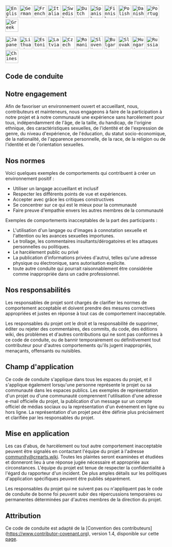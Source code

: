 <kbd>[<img title="English" alt="English" src="https://crearts-community.github.io/Assets/languages/english.png" width="40">](/.github/CODE_OF_CONDUCT.md)</kbd>
<kbd>[<img title="German" alt="German" src="https://crearts-community.github.io/Assets/languages/german.png" width="40">](/.github/docs/translations/code-of-conduct/german.md)</kbd>
<kbd>[<img title="French" alt="French" src="https://crearts-community.github.io/Assets/languages/french.png" width="40">](/.github/docs/translations/code-of-conduct/french.md)</kbd>
<kbd>[<img title="Italian" alt="Italian" src="https://crearts-community.github.io/Assets/languages/italian.png" width="40">](/.github/docs/translations/code-of-conduct/italian.md)</kbd>
<kbd>[<img title="Swedish" alt="Swedish" src="https://crearts-community.github.io/Assets/languages/swedish.png" width="40">](/.github/docs/translations/code-of-conduct/swedish.md)</kbd>
<kbd>[<img title="Dutch" alt="Dutch" src="https://crearts-community.github.io/Assets/languages/dutch.png" width="40">](/.github/docs/translations/code-of-conduct/dutch.md)</kbd>
<kbd>[<img title="Spanish" alt="Spanish" src="https://crearts-community.github.io/Assets/languages/spanish.png" width="40">](/.github/docs/translations/code-of-conduct/spanish.md)</kbd>
<kbd>[<img title="Finnish" alt="Finnish" src="https://crearts-community.github.io/Assets/languages/finnish.png" width="40">](/.github/docs/translations/code-of-conduct/finnish.md)</kbd>
<kbd>[<img title="Polish" alt="Polish" src="https://crearts-community.github.io/Assets/languages/polish.png" width="40">](/.github/docs/translations/code-of-conduct/polish.md)</kbd>
<kbd>[<img title="Danish" alt="Danish" src="https://crearts-community.github.io/Assets/languages/danish.png" width="40">](/.github/docs/translations/code-of-conduct/danish.md)</kbd>
<kbd>[<img title="Portuguese" alt="Portuguese" src="https://crearts-community.github.io/Assets/languages/portuguese.png" width="40">](/.github/docs/translations/code-of-conduct/portuguese.md)</kbd>
<kbd>[<img title="Greek" alt="Greek" src="https://crearts-community.github.io/Assets/languages/greek.png" width="40">](/.github/docs/translations/code-of-conduct/greek.md)</kbd>

<kbd>[<img title="Japanese" alt="Japanese" src="https://crearts-community.github.io/Assets/languages/japanese.png" width="40">](/.github/docs/translations/code-of-conduct/japanese.md)</kbd>
<kbd>[<img title="Lithuanian" alt="Lithuanian" src="https://crearts-community.github.io/Assets/languages/lithuanian.png" width="40">](/.github/docs/translations/code-of-conduct/lithuanian.md)</kbd>
<kbd>[<img title="Estonian" alt="Estonian" src="https://crearts-community.github.io/Assets/languages/estonian.png" width="40">](/.github/docs/translations/code-of-conduct/estonian.md)</kbd>
<kbd>[<img title="Latvian" alt="Latvian" src="https://crearts-community.github.io/Assets/languages/latvian.png" width="40">](/.github/docs/translations/code-of-conduct/latvian.md)</kbd>
<kbd>[<img title="Czech" alt="Czech" src="https://crearts-community.github.io/Assets/languages/czech.png" width="40">](/.github/docs/translations/code-of-conduct/czech.md)</kbd>
<kbd>[<img title="Romanian" alt="Romanian" src="https://crearts-community.github.io/Assets/languages/romanian.png" width="40">](/.github/docs/translations/code-of-conduct/romanian.md)</kbd>
<kbd>[<img title="Slovenian" alt="Slovenian" src="https://crearts-community.github.io/Assets/languages/slovenian.png" width="40">](/.github/docs/translations/code-of-conduct/slovenian.md)</kbd>
<kbd>[<img title="Bulgarian" alt="Bulgarian" src="https://crearts-community.github.io/Assets/languages/bulgarian.png" width="40">](/.github/docs/translations/code-of-conduct/bulgarian.md)</kbd>
<kbd>[<img title="Slovak" alt="Slovak" src="https://crearts-community.github.io/Assets/languages/slovak.png" width="40">](/.github/docs/translations/code-of-conduct/slovak.md)</kbd>
<kbd>[<img title="Hungarian" alt="Hungarian" src="https://crearts-community.github.io/Assets/languages/hungarian.png" width="40">](/.github/docs/translations/code-of-conduct/hungarian.md)</kbd>
<kbd>[<img title="Russian" alt="Russian" src="https://crearts-community.github.io/Assets/languages/russian.png" width="40">](/.github/docs/translations/code-of-conduct/russian.md)</kbd>
<kbd>[<img title="Chinese" alt="Chinese" src="https://crearts-community.github.io/Assets/languages/chinese.png" width="40">](/.github/docs/translations/code-of-conduct/chinese.md)</kbd>


## Code de conduite

## Notre engagement

Afin de favoriser un environnement ouvert et accueillant, nous, contributeurs et mainteneurs, nous engageons à faire de la participation à notre projet et à notre communauté une expérience sans harcèlement pour tous, indépendamment de l'âge, de la taille, du handicap, de l'origine ethnique, des caractéristiques sexuelles, de l'identité et de l'expression de genre, du niveau d'expérience, de l'éducation, du statut socio-économique, de la nationalité, de l'apparence personnelle, de la race, de la religion ou de l'identité et de l'orientation sexuelles.

## Nos normes

Voici quelques exemples de comportements qui contribuent à créer un environnement positif :

* Utiliser un langage accueillant et inclusif
* Respecter les différents points de vue et expériences.
* Accepter avec grâce les critiques constructives
* Se concentrer sur ce qui est le mieux pour la communauté
* Faire preuve d'empathie envers les autres membres de la communauté

Exemples de comportements inacceptables de la part des participants :

* L'utilisation d'un langage ou d'images à connotation sexuelle et l'attention ou les avances sexuelles importunes.
* Le trollage, les commentaires insultants/dérogatoires et les attaques personnelles ou politiques.
* Le harcèlement public ou privé
* La publication d'informations privées d'autrui, telles qu'une adresse physique ou électronique, sans autorisation explicite.
* toute autre conduite qui pourrait raisonnablement être considérée comme inappropriée dans un cadre professionnel.

## Nos responsabilités

Les responsables de projet sont chargés de clarifier les normes de comportement acceptable et doivent prendre des mesures correctives appropriées et justes en réponse à tout cas de comportement inacceptable.

Les responsables du projet ont le droit et la responsabilité de supprimer, éditer ou rejeter des commentaires, des commits, du code, des éditions wiki, des problèmes et d'autres contributions qui ne sont pas conformes à ce code de conduite, ou de bannir temporairement ou définitivement tout contributeur pour d'autres comportements qu'ils jugent inappropriés, menaçants, offensants ou nuisibles.

## Champ d'application

Ce code de conduite s'applique dans tous les espaces du projet, et il s'applique également lorsqu'une personne représente le projet ou sa communauté dans les espaces publics. Les exemples de représentation d'un projet ou d'une communauté comprennent l'utilisation d'une adresse e-mail officielle du projet, la publication d'un message sur un compte officiel de médias sociaux ou la représentation d'un événement en ligne ou hors ligne. La représentation d'un projet peut être définie plus précisément et clarifiée par les responsables du projet.

## Mise en application

Les cas d'abus, de harcèlement ou tout autre comportement inacceptable peuvent être signalés en contactant l'équipe du projet à l'adresse [community@crearts.wiki](mailto:community@crearts.wiki). Toutes les plaintes seront examinées et étudiées et donneront lieu à une réponse jugée nécessaire et appropriée aux circonstances. L'équipe du projet est tenue de respecter la confidentialité à l'égard du rapporteur d'un incident. De plus amples détails sur les politiques d'application spécifiques peuvent être publiés séparément.

Les responsables du projet qui ne suivent pas ou n'appliquent pas le code de conduite de bonne foi peuvent subir des répercussions temporaires ou permanentes déterminées par d'autres membres de la direction du projet.

## Attribution

Ce code de conduite est adapté de la [Convention des contributeurs] (https://www.contributor-covenant.org), version 1.4, disponible sur cette [page](https://www.contributor-covenant.org/version/1/4/code-of-conduct.html).
